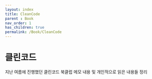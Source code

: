 ```yaml
---
layout: index
title: CleanCode
parent : Book
nav_order: 1
has_children: true
permalink: /Book/CleanCode
---
```


# 클린코드

지난 여름에 진행했던 클린코드 북클럽 메모 내용 및 개인적으로 읽은 내용들 정리